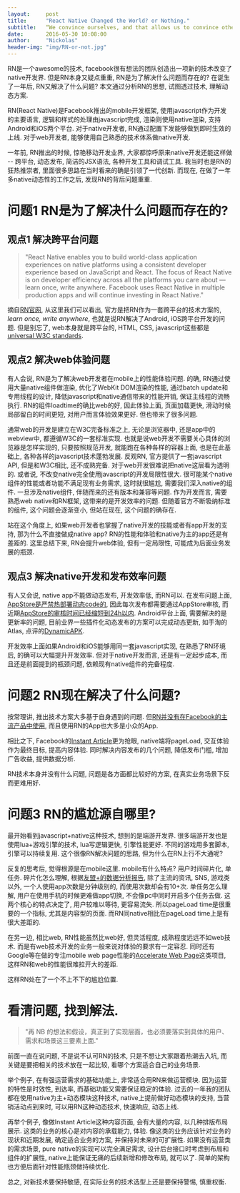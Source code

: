 ```yaml
---
layout:     post
title:      "React Native Changed the World? or Nothing."
subtitle:   “We convince ourselves, and that allows us to convince others.”
date:       2016-05-30 10:08:00
author:     "Nickolas"
header-img: "img/RN-or-not.jpg"
---
```


RN是一个awesome的技术, facebook很有想法的团队创造出一项新的技术改变了native开发界. 但是RN本身又疑点重重, RN是为了解决什么问题而存在的? 在诞生了一年后, RN又解决了什么问题? 本文通过分析RN的思想, 试图透过技术, 理解动态方案.

RN(React Native)是Facebook推出的mobile开发框架, 使用javascript作为开发的主要语言, 逻辑和样式的处理由javascript完成, 渲染则使用native渲染, 支持Android和iOS两个平台. 对于native开发者, RN通过配置下发能够做到即时生效的上线. 对于web开发者, 能够使用自己熟悉的技术体系做native开发.

一年前, RN推出的时候, 惊艳移动开发业界, 大家都惊呼原来native开发还能这样做 -- 跨平台, 动态发布, 简洁的JSX语法, 各种开发工具和调试工具. 我当时也是RN的狂热推崇者, 里面很多思路在当时看来的确是引领了一代创新. 而现在, 在做了一年多native动态性的工作之后, 发现RN的背后问题重重.

# 问题1 RN是为了解决什么问题而存在的?

## 观点1 解决跨平台问题

> "React Native enables you to build world-class application experiences on native platforms using a consistent developer experience based on JavaScript and React. The focus of React Native is on developer efficiency across all the platforms you care about — learn once, write anywhere. Facebook uses React Native in multiple production apps and will continue investing in React Native."

摘自[RN官网](https://facebook.github.io/react-native/), 从这里我们可以看出, 官方是把RN作为一套跨平台的技术方案的, *learn once, write anywhere*, 也就是说RN解决了Android, iOS跨平台开发的问题. 但是别忘了, web本身就是跨平台的, HTML, CSS, javascript这些都是[universal W3C standards](https://www.w3.org/standards/).

## 观点2 解决web体验问题

有人会说, RN是为了解决web开发者在mobile上的性能体验问题. 的确, RN通过使用大量native组件做渲染, 优化了WebKit DOM渲染的性能, 通过batch update和专用线程的设计, 降低javascript和native通信带来的性能开销, 保证主线程的流畅执行. RN的组件loadtime的确比web的好, 因此体验上面, 页面加载更快, 滑动时候局部留白的时间更短, 对用户而言体验效果更好. 但也带来了很多问题.

通常web的开发是建立在W3C完备标准之上, 无论是浏览器中, 还是app中的webview中, 都遵循W3C的一套标准实现. 也就是说web开发不需要关心具体的浏览器是怎样实现的, 只要按照规范开发, 就能跑在各种各样的容器上面, 也是在此基础上, 各种各样的javascript技术蓬勃发展. 反观RN, 官方提供了一套javascript API, 但是和W3C相比, 还不成熟完备. 对于web开发很难说把native这层看为透明的. 或者说, 不改变native完全使用javascript的开发局限性很大. 很可能某个native组件的性能或者功能不满足现有业务需求, 这时就很尴尬, 需要我们深入native的组件. 一旦涉及native组件, 伴随而来的还有版本和兼容等问题. 作为开发而言, 需要熟悉web native和RN框架, 这带来的是开发效率的问题. 但随着官方不断吸纳标准的组件, 这个问题会逐渐变小, 但站在现在, 这个问题的确存在.

站在这个角度上, 如果web开发者也掌握了native开发的技能或者有app开发的支持, 那为什么不直接做成native app? RN的性能和体验和native为主的app还是有差距的. 这里总结下来, RN会提升web体验, 但有一定局限性, 可能成为后面业务发展的瓶颈.

## 观点3 解决native开发和发布效率问题

有人又会说, native app不能做动态发布, 开发效率低, 而RN可以. 在发布问题上面, [AppStore是严禁热部署动态code的](https://developer.apple.com/app-store/review/guidelines/), 因此每次发布都需要通过AppStore审核, 而近期[AppStore的审核时间已经缩短到24h以内](http://www.feng.com/iPhone/news/2016-05-11/App-Store-application-review-time-is-less-than-24-hours_646453.shtml). Android平台上面, 需要解决的是更新率的问题, 目前业界一些插件化动态发布的方案可以完成动态更新, 如手淘的Atlas, 点评的[DynamicAPK](https://github.com/CtripMobile/DynamicAPK).

开发效率上面如果Android和iOS能够用同一套javascript实现, 在熟悉了RN环境后, 的确可以大幅提升开发效率. 但对于native开发而言, 还是有一定起步成本, 而且还是前面提到的瓶颈问题, 依赖现有native组件的完备程度.

# 问题2 RN现在解决了什么问题?

按常理讲, 推出技术方案大多基于自身遇到的问题. 但[RN并没有在Facebook的主流产品中使用](https://facebook.github.io/react-native/showcase.html), 而且使用RN的App也大多是小众的App.

相比之下, Facebook的[Instant Article](https://instantarticles.fb.com/)更为抢眼, native端将pageLoad, 交互体验作为最终目标, 提高内容体验. 同时解决内容发布的几个问题, 降低发布门槛, 增加广告收益, 提供数据分析.

RN技术本身并没有什么问题, 问题是各方面都比较好的方案, 在真实业务场景下反而更难用好.

# 问题3 RN的尴尬源自哪里?

最开始看到javascript+native这种技术, 想到的是端游开发界. 很多端游开发也是使用lua+游戏引擎的技术, lua写逻辑更快, 引擎性能更好. 不同的游戏用多套脚本, 引擎可以持续复用. 这个很像RN解决问题的思路, 但为什么在RN上行不大通呢?

反复的思考后, 觉得根源是在mobile这里. mobile有什么特点? 用户时间碎片化, 单任务. 碎片化怎么理解, 根据[友盟+的数据分析报告](http://www.umeng.com/reports.html?spm=0.0.0.0.5Xi9gl&from=hp), 除了主流的资讯, SNS, 游戏类以外, 一个人使用app次数是分钟级别的, 而使用次数却会有10+次. 单任务怎么理解, 用户在使用手机的时候更难做app切换, 不会像pc中同时开启多个任务去做. 这两个核心的特点决定了, 用户较难以等待, 更容易流失. 所以pageLoad time是很重要的一个指标, 尤其是内容型的页面. 而RN同native相比在pageLoad time上是有很大差距的.

在另一边, 相比web, RN性能虽然比web好, 但灵活程度, 成熟程度远远不如web技术. 而是有web技术开发的业务一般来说对体验的要求有一定容忍. 同时还有Google等在做的专注mobile web page性能的[Accelerate Web Page](https://www.ampproject.org/)这类项目, 这样RN和web的性能很难拉开大的差距.

这样RN处在了一个不上不下的尴尬位置.

# 看清问题, 找到解法.

> "再 NB 的想法和假设，真正到了实现层面，也必须要落实到具体的用户、需求和场景这三要素上面."

前面一直在说问题, 不是说不认可RN的技术, 只是不想让大家跟着热潮去入坑, 而关键是要把相关的技术放在一起比较, 看哪个方案适合自己的业务场景.

举个例子, 在有强运营需求的基础功能上, 非常适合用RN来做运营模块. 因为运营的特性是时效性, 到达率, 而基础功能又需要保证稳定的体验. 过去的一年我的团队都在使用native为主+动态模块这种技术, native上提前做好动态模块的支持, 当营销活动点到来时, 可以用RN这种动态技术, 快速响应, 动态上线.

再举个例子, 像做Instant Article这种内容页面, 会有大量的内容, 以几种排版布局展示. 这类的业务的核心是对内容的承载能力, 体验. 像这类的业务应该针对业务的现状和近期发展, 确定适合业务的方案, 并保持对未来的可扩展性. 如果没有运营类的需求场景, pure native的实现可以完全满足需求, 设计后台接口时考虑到布局和组件的扩展性, native上能保证无痛的后续新增和修改布局, 就可以了. 简单的架构也方便后面针对性能瓶颈做持续优化.

总之, 对新技术要保持敏感, 在实际业务的技术选型上还是要保持警惕, 慎重权衡.
